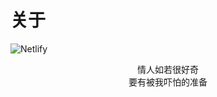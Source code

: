 # 关于




![Netlify](https://img.shields.io/netlify/66b030e8-2a54-40a2-ac44-7e502acc5cec)

<center>情人如若很好奇</center>

<div align = "center" >要有被我吓怕的准备</div>


